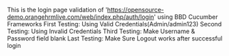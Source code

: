 This is the login page validation of 'https://opensource-demo.orangehrmlive.com/web/index.php/auth/login' using BBD Cucumber Frameworks
First Testing: Using Valid Credentials(Admin/admin123)
Second Testing: Using Invalid Credentials
Third Testing: Make Username & Password field blank
Last Testing: Make Sure Logout works after successful login
